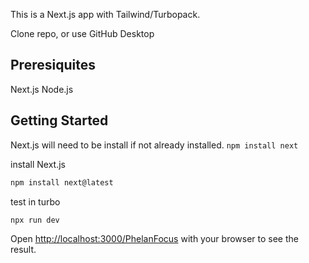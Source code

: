 This is a Next.js app with Tailwind/Turbopack.

Clone repo, or use GitHub Desktop
## Preresiquites
Next.js
Node.js

## Getting Started
Next.js will need to be install if not already installed.
```npm install next```

install Next.js
```bash
npm install next@latest
```

test in turbo
```bash
npx run dev
```

Open [http://localhost:3000/PhelanFocus](http://localhost:3000/PhelanFocus) with your browser to see the result.


